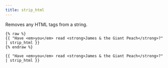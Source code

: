 ```yaml
---
title: strip_html
---
```


Removes any HTML tags from a string.


```liquid
{% raw %}
{{ "Have <em>you</em> read <strong>James & the Giant Peach</strong>?" | strip_html }}
{% endraw %}
```

```text
{{ "Have <em>you</em> read <strong>James & the Giant Peach</strong>?" | strip_html }}
```
